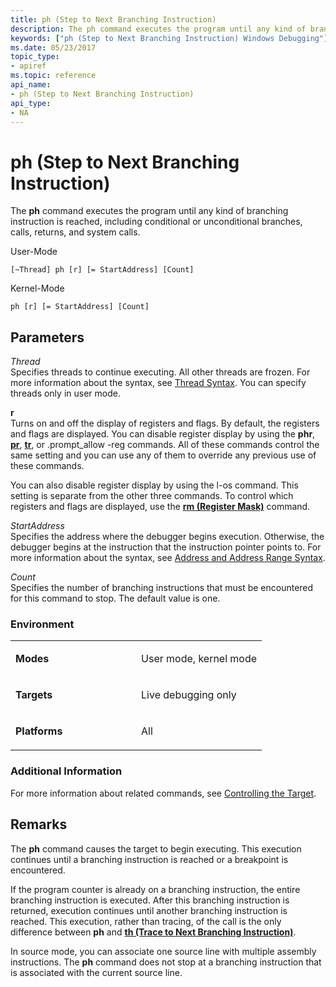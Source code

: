 ```yaml
---
title: ph (Step to Next Branching Instruction)
description: The ph command executes the program until any kind of branching instruction is reached, including conditional or unconditional branches, calls, returns, and system calls.
keywords: ["ph (Step to Next Branching Instruction) Windows Debugging"]
ms.date: 05/23/2017
topic_type:
- apiref
ms.topic: reference
api_name:
- ph (Step to Next Branching Instruction)
api_type:
- NA
---
```


# ph (Step to Next Branching Instruction)


The **ph** command executes the program until any kind of branching instruction is reached, including conditional or unconditional branches, calls, returns, and system calls.

User-Mode

```dbgcmd
[~Thread] ph [r] [= StartAddress] [Count] 
```

Kernel-Mode

```dbgcmd
ph [r] [= StartAddress] [Count] 
```

## <span id="Parameters"></span><span id="parameters"></span><span id="PARAMETERS"></span>Parameters


<span id="_______Thread______"></span><span id="_______thread______"></span><span id="_______THREAD______"></span> *Thread*   
Specifies threads to continue executing. All other threads are frozen. For more information about the syntax, see [Thread Syntax](thread-syntax.md). You can specify threads only in user mode.

<span id="_______r______"></span><span id="_______R______"></span> **r**   
Turns on and off the display of registers and flags. By default, the registers and flags are displayed. You can disable register display by using the **phr**, [**pr**](p--step-.md), [**tr**](t--trace-.md), or .prompt\_allow -reg commands. All of these commands control the same setting and you can use any of them to override any previous use of these commands.

You can also disable register display by using the l-os command. This setting is separate from the other three commands. To control which registers and flags are displayed, use the [**rm (Register Mask)**](rm--register-mask-.md) command.

<span id="_______StartAddress______"></span><span id="_______startaddress______"></span><span id="_______STARTADDRESS______"></span> *StartAddress*   
Specifies the address where the debugger begins execution. Otherwise, the debugger begins at the instruction that the instruction pointer points to. For more information about the syntax, see [Address and Address Range Syntax](address-and-address-range-syntax.md).

<span id="_______Count______"></span><span id="_______count______"></span><span id="_______COUNT______"></span> *Count*   
Specifies the number of branching instructions that must be encountered for this command to stop. The default value is one.

### <span id="Environment"></span><span id="environment"></span><span id="ENVIRONMENT"></span>Environment

<table>
<colgroup>
<col width="50%" />
<col width="50%" />
</colgroup>
<tbody>
<tr class="odd">
<td align="left"><p><strong>Modes</strong></p></td>
<td align="left"><p>User mode, kernel mode</p></td>
</tr>
<tr class="even">
<td align="left"><p><strong>Targets</strong></p></td>
<td align="left"><p>Live debugging only</p></td>
</tr>
<tr class="odd">
<td align="left"><p><strong>Platforms</strong></p></td>
<td align="left"><p>All</p></td>
</tr>
</tbody>
</table>

 

### <span id="Additional_Information"></span><span id="additional_information"></span><span id="ADDITIONAL_INFORMATION"></span>Additional Information

For more information about related commands, see [Controlling the Target](controlling-the-target.md).

## Remarks

The **ph** command causes the target to begin executing. This execution continues until a branching instruction is reached or a breakpoint is encountered.

If the program counter is already on a branching instruction, the entire branching instruction is executed. After this branching instruction is returned, execution continues until another branching instruction is reached. This execution, rather than tracing, of the call is the only difference between **ph** and [**th (Trace to Next Branching Instruction)**](th--trace-to-next-branching-instruction-.md).

In source mode, you can associate one source line with multiple assembly instructions. The **ph** command does not stop at a branching instruction that is associated with the current source line.

 

 





